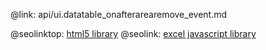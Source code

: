 @link: api/ui.datatable_onafterarearemove_event.md

@seolinktop: [html5 library](https://webix.com)
@seolink: [excel javascript library](https://webix.com/widget/excel_viewer/)